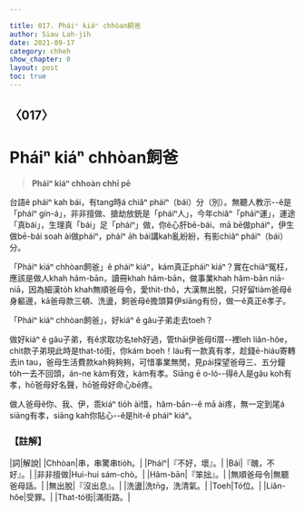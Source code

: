 ```yaml
---

title: 017. Pháiⁿ kiáⁿ chhòan飼爸
author: Siau Lah-jih
date: 2021-09-17
category: chheh
show_chapter: 0
layout: post
toc: true
---
```

  
## 〈017〉
# Pháiⁿ kiáⁿ chhòan飼爸
>**Pháiⁿ kiáⁿ chhoàn chhī pē**
 

台語ê pháiⁿ kah bái，有tang時á chiâⁿ pháiⁿ（bái）分（別）。無聽人教示--ê是「pháiⁿ gín-á」，非非擅做、搶劫放銃是「pháiⁿ人」，今年chiâⁿ「pháiⁿ運」，運途「真bái」，生理真「bái」足「pháiⁿ」做，你ê心肝bē-bái、mā bē做pháiⁿ，伊生做bē-bái soah ài做pháiⁿ，pháiⁿ a̍h bái講kah亂紛紛，有影chiâⁿ pháiⁿ（bái）分。

「Pháiⁿ kiáⁿ chhòan飼爸」ê pháiⁿ kiáⁿ，kám真正pháiⁿ kiáⁿ？實在chiâⁿ冤枉，應該是做人khah hâm-bān，讀冊khah hâm-bān，做事業khah hâm-bān niā-niā，因為細漢to̍h khah無順爸母令，愛thit-thô，大漢無出脫，只好留tiàm爸母ê身軀邊，kā爸母款三頓、洗盪，飼爸母ê擔頭算伊siāng有份，做一ê真正ê孝子。

「Pháiⁿ kiáⁿ chhòan飼爸」，好kiáⁿ ê gâu子弟走去toeh？

做好kiáⁿ ê gâu子弟，有ê求取功名teh好過，管thāi伊爸母tī厝--裡leh liân-hôe，chit款子弟現此時是that-tó街，你kám boeh！Iáu有一款真有孝，趁錢ē-hiáu寄轉去in tau，爸母生活費款kah夠夠夠，可惜事業無閒，見pái探望爸母三、五分鐘to̍h一去不回頭，án-ne kám有效，kám有孝。Siāng ē o-ló--得ê人是gâu koh有孝，hō͘爸母好名聲，hō͘爸母好命心bē疼。

做人爸母ê你、我、伊，乖kiáⁿ tio̍h ài惜，hâm-bān--ê mā ài疼，無一定到尾á siāng有孝，siāng kah你貼心--ê是hit-ê pháiⁿ kiáⁿ。



### 【註解】

|詞|解說|
|Chhòan|串，串驚串tio̍h。|
|Pháiⁿ|『不好，壞』。|
|Bái|『醜，不好』。|
|非非擅做|Hui-hui sám-chò。|
|Hâm-bān|『笨拙』。|
|無順爸母令|無聽爸母話。|
|無出脫|『沒出息』。|
|洗盪|洗tn̄g，洗清氣。|
|Toeh|Tó位。|
|Liân-hôe|受罪。|
|That-tó街|滿街路。|


